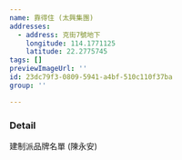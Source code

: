 ```yaml
---
name: 靠得住 (太興集團)
addresses:
  - address: 克街7號地下
    longitude: 114.1771125
    latitude: 22.2775745
tags: []
previewImageUrl: ''
id: 23dc79f3-0809-5941-a4bf-510c110f37ba
group: ''

---
```

### Detail
建制派品牌名單 (陳永安)

